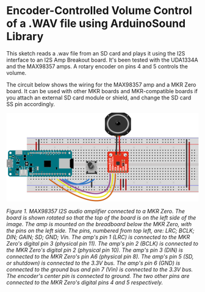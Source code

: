 # Encoder-Controlled Volume Control of a .WAV file using ArduinoSound Library

This sketch reads a .wav file from an SD card and plays it using the I2S interface to an I2S Amp Breakout board. It's been tested with the UDA1334A and the MAX98357 amps. A rotary encoder on pins 4 and 5 controls the volume.

The circuit below shows the wiring for the MAX98357 amp and a MKR Zero board. It can be used with other MKR boards and MKR-compatible boards if you attach an external SD card module or shield, and change the SD card SS pin accordingly.

![Figure 1. MAX98357 I2S audio amplifier and a potentiometer connected to a MKR Zero.](../../docs/img/I2S_amp_circuit_MAX98357_encoder_bb.png)

*Figure 1. MAX98357 I2S audio amplifier connected to a MKR Zero. The board is shown rotated so that the top of the board is on the left side of the image. The amp is mounted on the breadboard below the MKR Zero, with the pins on the left side. The pins, numbered from top left, are: LRC; BCLK; DIN; GAIN; SD; GND; Vin.  The amp's pin 1 (LRC) is connected to the MKR Zero's digital pin 3 (physical pin 11). The amp's pin 2 (BCLK) is connected to the MKR Zero's digital pin 2 (physical pin 10). The amp's pin 3 (DIN) is connected to the MKR Zero's pin A6 (physical pin 8). The amp's pin 5 (SD, or shutdown) is connected to the 3.3V bus. The amp's pin 6 (GND) is connected to the ground bus and pin 7 (Vin) is connected to the 3.3V  bus. The encoder's center pin is connected to ground. The two other pins are connected to the MKR Zero's digital pins 4 and 5 respectively.* 
